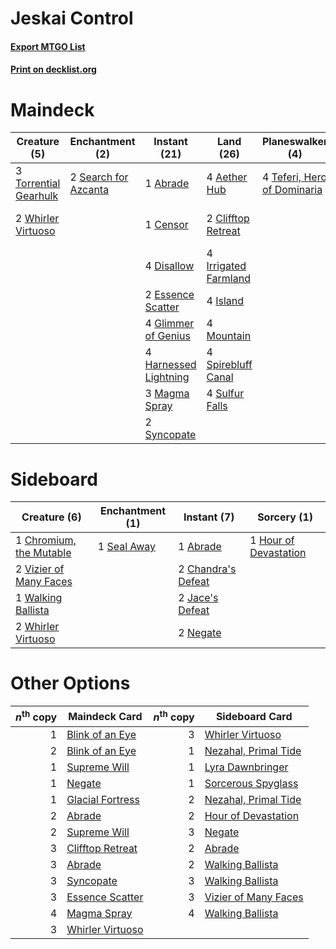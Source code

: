 # Jeskai Control

#### [Export MTGO List](../collection/Jeskai%20Control/Jeskai%20Control.txt)
#### [Print on decklist.org](http://decklist.org/?deckmain=1%09Abrade%0A4%09Aether%20Hub%0A1%09Censor%0A2%09Clifftop%20Retreat%0A4%09Disallow%0A2%09Essence%20Scatter%0A4%09Glimmer%20of%20Genius%0A4%09Harnessed%20Lightning%0A1%09Hour%20of%20Devastation%0A4%09Irrigated%20Farmland%0A4%09Island%0A3%09Magma%20Spray%0A4%09Mountain%0A2%09Search%20for%20Azcanta%0A4%09Spirebluff%20Canal%0A4%09Sulfur%20Falls%0A1%09Sweltering%20Suns%0A2%09Syncopate%0A4%09Teferi,%20Hero%20of%20Dominaria%0A3%09Torrential%20Gearhulk%0A2%09Whirler%20Virtuoso&deckside=1%09Abrade%0A2%09Chandra's%20Defeat%0A1%09Chromium,%20the%20Mutable%0A1%09Hour%20of%20Devastation%0A2%09Jace's%20Defeat%0A2%09Negate%0A1%09Seal%20Away%0A2%09Vizier%20of%20Many%20Faces%0A1%09Walking%20Ballista%0A2%09Whirler%20Virtuoso)
# Maindeck

|                                          Creature (5)                                          |                                        Enchantment (2)                                        |                                          Instant (21)                                          |                                           Land (26)                                           |                                           Planeswalker (4)                                           |                                          Sorcery (2)                                           |
|------------------------------------------------------------------------------------------------|-----------------------------------------------------------------------------------------------|------------------------------------------------------------------------------------------------|-----------------------------------------------------------------------------------------------|------------------------------------------------------------------------------------------------------|------------------------------------------------------------------------------------------------|
|3 [Torrential Gearhulk](http://gatherer.wizards.com/Pages/Card/Details.aspx?multiverseid=420589)|2 [Search for Azcanta](http://gatherer.wizards.com/Pages/Card/Details.aspx?multiverseid=435226)|1 [Abrade](http://gatherer.wizards.com/Pages/Card/Details.aspx?multiverseid=430772)             |4 [Aether Hub](http://gatherer.wizards.com/Pages/Card/Details.aspx?multiverseid=417815)        |4 [Teferi, Hero of Dominaria](http://gatherer.wizards.com/Pages/Card/Details.aspx?multiverseid=443095)|1 [Hour of Devastation](http://gatherer.wizards.com/Pages/Card/Details.aspx?multiverseid=430786)|
|2 [Whirler Virtuoso](http://gatherer.wizards.com/Pages/Card/Details.aspx?multiverseid=417763)   |                                                                                               |1 [Censor](http://gatherer.wizards.com/Pages/Card/Details.aspx?multiverseid=426748)             |2 [Clifftop Retreat](http://gatherer.wizards.com/Pages/Card/Details.aspx?multiverseid=241980)  |                                                                                                      |1 [Sweltering Suns](http://gatherer.wizards.com/Pages/Card/Details.aspx?multiverseid=426851)    |
|                                                                                                |                                                                                               |4 [Disallow](http://gatherer.wizards.com/Pages/Card/Details.aspx?multiverseid=423698)           |4 [Irrigated Farmland](http://gatherer.wizards.com/Pages/Card/Details.aspx?multiverseid=426947)|                                                                                                      |                                                                                                |
|                                                                                                |                                                                                               |2 [Essence Scatter](http://gatherer.wizards.com/Pages/Card/Details.aspx?multiverseid=438446)    |4 [Island](http://gatherer.wizards.com/Pages/Card/Details.aspx?multiverseid=439602)            |                                                                                                      |                                                                                                |
|                                                                                                |                                                                                               |4 [Glimmer of Genius](http://gatherer.wizards.com/Pages/Card/Details.aspx?multiverseid=417622)  |4 [Mountain](http://gatherer.wizards.com/Pages/Card/Details.aspx?multiverseid=439604)          |                                                                                                      |                                                                                                |
|                                                                                                |                                                                                               |4 [Harnessed Lightning](http://gatherer.wizards.com/Pages/Card/Details.aspx?multiverseid=417690)|4 [Spirebluff Canal](http://gatherer.wizards.com/Pages/Card/Details.aspx?multiverseid=417822)  |                                                                                                      |                                                                                                |
|                                                                                                |                                                                                               |3 [Magma Spray](http://gatherer.wizards.com/Pages/Card/Details.aspx?multiverseid=338470)        |4 [Sulfur Falls](http://gatherer.wizards.com/Pages/Card/Details.aspx?multiverseid=241987)      |                                                                                                      |                                                                                                |
|                                                                                                |                                                                                               |2 [Syncopate](http://gatherer.wizards.com/Pages/Card/Details.aspx?multiverseid=270369)          |                                                                                               |                                                                                                      |                                                                                                |


# Sideboard

|                                           Creature (6)                                           |                                   Enchantment (1)                                    |                                         Instant (7)                                         |                                          Sorcery (1)                                           |
|--------------------------------------------------------------------------------------------------|--------------------------------------------------------------------------------------|---------------------------------------------------------------------------------------------|------------------------------------------------------------------------------------------------|
|1 [Chromium, the Mutable](http://gatherer.wizards.com/Pages/Card/Details.aspx?multiverseid=447350)|1 [Seal Away](http://gatherer.wizards.com/Pages/Card/Details.aspx?multiverseid=442919)|1 [Abrade](http://gatherer.wizards.com/Pages/Card/Details.aspx?multiverseid=430772)          |1 [Hour of Devastation](http://gatherer.wizards.com/Pages/Card/Details.aspx?multiverseid=430786)|
|2 [Vizier of Many Faces](http://gatherer.wizards.com/Pages/Card/Details.aspx?multiverseid=426776) |                                                                                      |2 [Chandra's Defeat](http://gatherer.wizards.com/Pages/Card/Details.aspx?multiverseid=430775)|                                                                                                |
|1 [Walking Ballista](http://gatherer.wizards.com/Pages/Card/Details.aspx?multiverseid=423848)     |                                                                                      |2 [Jace's Defeat](http://gatherer.wizards.com/Pages/Card/Details.aspx?multiverseid=430727)   |                                                                                                |
|2 [Whirler Virtuoso](http://gatherer.wizards.com/Pages/Card/Details.aspx?multiverseid=417763)     |                                                                                      |2 [Negate](http://gatherer.wizards.com/Pages/Card/Details.aspx?multiverseid=447135)          |                                                                                                |


# Other Options

|*n*<sup>th</sup> copy|                                       Maindeck Card                                       |*n*<sup>th</sup> copy|                                        Sideboard Card                                         |
|--------------------:|-------------------------------------------------------------------------------------------|--------------------:|-----------------------------------------------------------------------------------------------|
|                    1|[Blink of an Eye](http://gatherer.wizards.com/Pages/Card/Details.aspx?multiverseid=442934) |                    3|[Whirler Virtuoso](http://gatherer.wizards.com/Pages/Card/Details.aspx?multiverseid=417763)    |
|                    2|[Blink of an Eye](http://gatherer.wizards.com/Pages/Card/Details.aspx?multiverseid=442934) |                    1|[Nezahal, Primal Tide](http://gatherer.wizards.com/Pages/Card/Details.aspx?multiverseid=439702)|
|                    1|[Supreme Will](http://gatherer.wizards.com/Pages/Card/Details.aspx?multiverseid=430738)    |                    1|[Lyra Dawnbringer](http://gatherer.wizards.com/Pages/Card/Details.aspx?multiverseid=442914)    |
|                    1|[Negate](http://gatherer.wizards.com/Pages/Card/Details.aspx?multiverseid=447135)          |                    1|[Sorcerous Spyglass](http://gatherer.wizards.com/Pages/Card/Details.aspx?multiverseid=435407)  |
|                    1|[Glacial Fortress](http://gatherer.wizards.com/Pages/Card/Details.aspx?multiverseid=435416)|                    2|[Nezahal, Primal Tide](http://gatherer.wizards.com/Pages/Card/Details.aspx?multiverseid=439702)|
|                    2|[Abrade](http://gatherer.wizards.com/Pages/Card/Details.aspx?multiverseid=430772)          |                    2|[Hour of Devastation](http://gatherer.wizards.com/Pages/Card/Details.aspx?multiverseid=430786) |
|                    2|[Supreme Will](http://gatherer.wizards.com/Pages/Card/Details.aspx?multiverseid=430738)    |                    3|[Negate](http://gatherer.wizards.com/Pages/Card/Details.aspx?multiverseid=447135)              |
|                    3|[Clifftop Retreat](http://gatherer.wizards.com/Pages/Card/Details.aspx?multiverseid=241980)|                    2|[Abrade](http://gatherer.wizards.com/Pages/Card/Details.aspx?multiverseid=430772)              |
|                    3|[Abrade](http://gatherer.wizards.com/Pages/Card/Details.aspx?multiverseid=430772)          |                    2|[Walking Ballista](http://gatherer.wizards.com/Pages/Card/Details.aspx?multiverseid=423848)    |
|                    3|[Syncopate](http://gatherer.wizards.com/Pages/Card/Details.aspx?multiverseid=270369)       |                    3|[Walking Ballista](http://gatherer.wizards.com/Pages/Card/Details.aspx?multiverseid=423848)    |
|                    3|[Essence Scatter](http://gatherer.wizards.com/Pages/Card/Details.aspx?multiverseid=438446) |                    3|[Vizier of Many Faces](http://gatherer.wizards.com/Pages/Card/Details.aspx?multiverseid=426776)|
|                    4|[Magma Spray](http://gatherer.wizards.com/Pages/Card/Details.aspx?multiverseid=338470)     |                    4|[Walking Ballista](http://gatherer.wizards.com/Pages/Card/Details.aspx?multiverseid=423848)    |
|                    3|[Whirler Virtuoso](http://gatherer.wizards.com/Pages/Card/Details.aspx?multiverseid=417763)|                     |                                                                                               |

